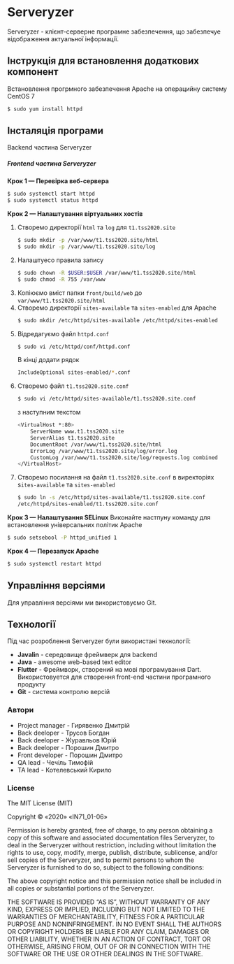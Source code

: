 # Serveryzer

Serveryzer - клієнт-серверне програмне забезпечення, що забезпечуе відображення актуальної інформації.


## Інструкція для встановлення додаткових компонент
Встановлення прогрмного забезпечення Apache на операцийну систему CentOS 7
```sh
$ sudo yum install httpd
```
## Інсталяція програми
Backend частина Serveryzer



##### Frontend частина Serveryzer
**Крок 1 — Перевірка веб-сервера**
```sh
$ sudo systemctl start httpd
$ sudo systemctl status httpd
```
**Крок 2 — Налаштування віртуальних хостів**
1. Створемо директорії `html` та `log` для `t1.tss2020.site`
    ```sh
    $ sudo mkdir -p /var/www/t1.tss2020.site/html
    $ sudo mkdir -p /var/www/t1.tss2020.site/log
    ```
2. Налаштуесо правила запису
    ```sh
    $ sudo chown -R $USER:$USER /var/www/t1.tss2020.site/html
    $ sudo chmod -R 755 /var/www
    ```
3. Копіюємо вміст папки `front/build/web` до `var/www/t1.tss2020.site/html`
4. Створемо директорії `sites-available` та `sites-enabled` для Apache
    ```sh
    $ sudo mkdir /etc/httpd/sites-available /etc/httpd/sites-enabled
    ```
5. Відредагуємо файл `httpd.conf`
    ```sh
    $ sudo vi /etc/httpd/conf/httpd.conf
    ```
    В кінці додати рядок
    ```sh
    IncludeOptional sites-enabled/*.conf
    ```
6. Створемо файл `t1.tss2020.site.conf`
    ```sh
    $ sudo vi /etc/httpd/sites-available/t1.tss2020.site.conf
    ```
    з наступним текстом
    ```sh
    <VirtualHost *:80>
        ServerName www.t1.tss2020.site
        ServerAlias t1.tss2020.site
        DocumentRoot /var/www/t1.tss2020.site/html
        ErrorLog /var/www/t1.tss2020.site/log/error.log
        CustomLog /var/www/t1.tss2020.site/log/requests.log combined
    </VirtualHost>
    ```
7. Створемо посилання на файл `t1.tss2020.site.conf` в виректоріях s`ites-available` та `sites-enabled`
    ```sh
    $ sudo ln -s /etc/httpd/sites-available/t1.tss2020.site.conf
    /etc/httpd/sites-enabled/t1.tss2020.site.conf
    ```

**Крок 3 — Налаштування SELinux**
Виконайте настпуну команду для встановлення універсальних політик Apache
```sh
$ sudo setsebool -P httpd_unified 1
```
**Крок 4 — Перезапуск Apache**
```sh
$ sudo systemctl restart httpd
```
## Управління версіями
Для управління версіями ми використовуємо Git.

## Технології

Під час розроблення Serveryzer були використані технології:

* **Javalin** - середовище фреймверк для backend
* **Java** - awesome web-based text editor
* **Flutter** - Фреймворк, створений на мові програмування Dart. Використовуется для створення front-end частини програмного продукту
* **Git** - система контролю версій

### Автори
* Project manager - Гирявенко Дмитрій
* Back deeloper - Трусов Богдан
* Back deeloper - Журавльов Юрій
* Back deeloper - Порошин Дмитро
* Front developer - Порошин Дмитро
* QA lead - Чечіль Тимофій
* TA lead - Котелевський Кирило


### License
The MIT License (MIT)

Copyright © «2020» «IN71_01-06»

Permission is hereby granted, free of charge, to any person obtaining a copy of this software and associated documentation files Serveryzer, to deal in the Serveryzer without restriction, including without limitation the rights to use, copy, modify, merge, publish, distribute, sublicense, and/or sell copies of the Serveryzer, and to permit persons to whom the Serveryzer is furnished to do so, subject to the following conditions:

The above copyright notice and this permission notice shall be included in all copies or substantial portions of the Serveryzer.

THE SOFTWARE IS PROVIDED “AS IS”, WITHOUT WARRANTY OF ANY KIND, EXPRESS OR IMPLIED, INCLUDING BUT NOT LIMITED TO THE WARRANTIES OF MERCHANTABILITY, FITNESS FOR A PARTICULAR PURPOSE AND NONINFRINGEMENT. IN NO EVENT SHALL THE AUTHORS OR COPYRIGHT HOLDERS BE LIABLE FOR ANY CLAIM, DAMAGES OR OTHER LIABILITY, WHETHER IN AN ACTION OF CONTRACT, TORT OR OTHERWISE, ARISING FROM, OUT OF OR IN CONNECTION WITH THE SOFTWARE OR THE USE OR OTHER DEALINGS IN THE SOFTWARE.
